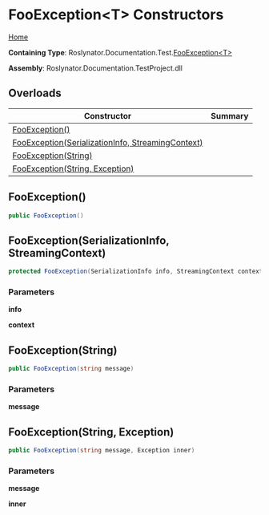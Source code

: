 <a name="_top"></a>

# FooException\<T> Constructors

[Home](../../../../../README.md#_top)

**Containing Type**: Roslynator\.Documentation\.Test\.[FooException\<T>](../README.md#_top)

**Assembly**: Roslynator\.Documentation\.TestProject\.dll

## Overloads

| Constructor | Summary |
| ----------- | ------- |
| [FooException()](#Roslynator_Documentation_Test_FooException_1__ctor) | |
| [FooException(SerializationInfo, StreamingContext)](#Roslynator_Documentation_Test_FooException_1__ctor_System_Runtime_Serialization_SerializationInfo_System_Runtime_Serialization_StreamingContext_) | |
| [FooException(String)](#Roslynator_Documentation_Test_FooException_1__ctor_System_String_) | |
| [FooException(String, Exception)](#Roslynator_Documentation_Test_FooException_1__ctor_System_String_System_Exception_) | |

## FooException\(\) <a name="Roslynator_Documentation_Test_FooException_1__ctor"></a>

```csharp
public FooException()
```

## FooException\(SerializationInfo, StreamingContext\) <a name="Roslynator_Documentation_Test_FooException_1__ctor_System_Runtime_Serialization_SerializationInfo_System_Runtime_Serialization_StreamingContext_"></a>

```csharp
protected FooException(SerializationInfo info, StreamingContext context)
```

### Parameters

**info**

**context**

## FooException\(String\) <a name="Roslynator_Documentation_Test_FooException_1__ctor_System_String_"></a>

```csharp
public FooException(string message)
```

### Parameters

**message**

## FooException\(String, Exception\) <a name="Roslynator_Documentation_Test_FooException_1__ctor_System_String_System_Exception_"></a>

```csharp
public FooException(string message, Exception inner)
```

### Parameters

**message**

**inner**